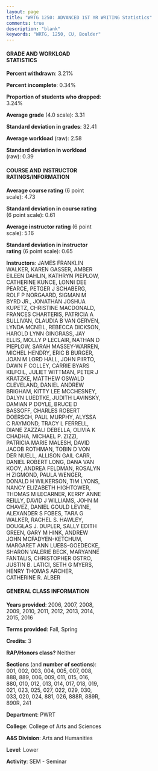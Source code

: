 ```yaml
---
layout: page
title: "WRTG 1250: ADVANCED 1ST YR WRITING Statistics"
comments: true
description: "blank"
keywords: "WRTG, 1250, CU, Boulder"
--- 
```

<head>
<script src="https://ajax.googleapis.com/ajax/libs/jquery/2.1.3/jquery.min.js"></script>
<script src="https://dl.dropboxusercontent.com/s/pc42nxpaw1ea4o9/highcharts.js?dl=0"></script>
<!-- <script src="../assets/js/highcharts.js"></script> -->
<style type="text/css">@font-face {
	font-family: "Bebas Neue";
	src: url(https://www.filehosting.org/file/details/544349/BebasNeue%20Regular.otf) format("opentype");
	}
	h1.Bebas { 
		font-family: "Bebas Neue", Verdana, Tahoma;
	}
</style>
</head>
<body>
	<div id="container" style="float: right; width: 45%; height: 88%; margin-left: 2.5%; margin-right: 2.5%;"></div>
	<script language="JavaScript">
		$(document).ready(function() {
		var chart = {type: 'column'};
		var title = {text: 'Grade Distribution'};
		var xAxis = {categories: ['A','B','C','D','F'],crosshair: true};
		var yAxis = {min: 0,title: {text: 'Percentage'}};
		var tooltip = {headerFormat: '<center><b><span style="font-size:20px">{point.key}</span></b></center>',
		               pointFormat: '<td style="padding:0"><b>{point.y:.1f}%</b></td>',
		               footerFormat: '</table>',shared: true,useHTML: true};
		var plotOptions = {column: {pointPadding: 0.0,borderWidth: 0}};  
		var credits = {enabled: false};var series= [{name: 'Percent',data: [50.38,39.15,6.56,1.16,2.75,]}];
		var json = {};
		json.chart = chart;
		json.title = title;
		json.tooltip = tooltip;
		json.xAxis = xAxis;
		json.yAxis = yAxis;  
		json.series = series;
		json.plotOptions = plotOptions;  
		json.credits = credits;
		$('#container').highcharts(json);
	});
	</script>
</body>
			   
#### GRADE AND WORKLOAD STATISTICS

**Percent withdrawn**: 3.21%

**Percent incomplete**: 0.34%

**Proportion of students who dropped**: 3.24%

**Average grade** (4.0 scale): 3.31

**Standard deviation in grades**: 32.41

**Average workload** (raw): 2.58

**Standard deviation in workload** (raw): 0.39

#### COURSE AND INSTRUCTOR RATINGS/INFORMATION

**Average course rating** (6 point scale): 4.73

**Standard deviation in course rating** (6 point scale): 0.61

**Average instructor rating** (6 point scale): 5.16

**Standard deviation in instructor rating** (6 point scale): 0.65

**Instructors**: JAMES FRANKLIN WALKER, KAREN GASSER, AMBER EILEEN DAHLIN, KATHRYN PIEPLOW, CATHERINE KUNCE, LONNI DEE PEARCE, PETGER J SCHABERG, ROLF P NORGAARD, SIGMAN M BYRD JR., JONATHAN JOSHUA KUPETZ, CHRISTINE MACDONALD, FRANCES CHARTERIS, PATRICIA A SULLIVAN, CLAUDIA B VAN GERVEN, LYNDA MCNEIL, REBECCA DICKSON, HAROLD LYNN GINGRASS, JAY ELLIS, MOLLY P LECLAIR, NATHAN D PIEPLOW, SARAH MASSEY-WARREN, MICHEL HENDRY, ERIC B BURGER, JOAN M LORD HALL, JOHN PIIRTO, DAWN F COLLEY, CARRIE BYARS KILFOIL, JULIET WITTMAN, PETER J KRATZKE, MATTHEW OSWALD CLEVELAND, DANIEL ANDREW BRIGHAM, KITTY LEE MCCHESNEY, DALYN LUEDTKE, JUDITH LAVINSKY, DAMIAN P DOYLE, BRUCE D BASSOFF, CHARLES ROBERT DOERSCH, PAUL MURPHY, ALYSSA C RAYMOND, TRACY L FERRELL, DIANE ZAZZALI DEBELLA, OLIVIA K CHADHA, MICHAEL P. ZIZZI, PATRICIA MARIE MALESH, DAVID JACOB ROTHMAN, TOBIN D VON DER NUELL, ALLISON GAIL CARR, DANIEL ROBERT LONG, DANA VAN KOOY, ANDREA FELDMAN, ROSALYN H ZIGMOND, PAULA WENGER, DONALD H WILKERSON, TIM LYONS, NANCY ELIZABETH HIGHTOWER, THOMAS M LECARNER, KERRY ANNE REILLY, DAVID J WILLIAMS, JOHN M CHAVEZ, DANIEL GOULD LEVINE, ALEXANDER S FOBES, TARA G WALKER, RACHEL S. HAWLEY, DOUGLAS J. DUPLER, SALLY EDITH GREEN, GARY M HINK, ANDREW JOHN MCFADYEN-KETCHUM, MARGARET ANN LUEBS-GOEDECKE, SHARON VALERIE BECK, MARYANNE FANTALIS, CHRISTOPHER OSTRO, JUSTIN B. LATICI, SETH G MYERS, HENRY THOMAS ARCHER, CATHERINE R. ALBER

#### GENERAL CLASS INFORMATION

**Years provided**: 2006, 2007, 2008, 2009, 2010, 2011, 2012, 2013, 2014, 2015, 2016

**Terms provided**: Fall, Spring

**Credits**: 3

**RAP/Honors class?** Neither

**Sections** (and **number of sections**): 001, 002, 003, 004, 005, 007, 008, 888, 889, 006, 009, 011, 015, 016, 880, 010, 012, 013, 014, 017, 018, 019, 021, 023, 025, 027, 022, 029, 030, 033, 020, 024, 881, 026, 888R, 889R, 890R, 241

**Department**: PWRT

**College**: College of Arts and Sciences

**A&S Division**: Arts and Humanities

**Level**: Lower

**Activity**: SEM - Seminar